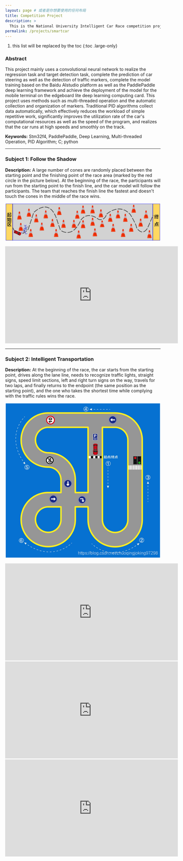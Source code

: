 ```yaml
---
layout: page # 或者是你想要使用的任何布局
title: Competition Project
description: >
  This is the National University Intelligent Car Race competition project, and we won the national first prize.
permalink: /projects/smartcar
---
```


1. this list will be replaced by the toc
{:toc .large-only}

### Abstract
This project mainly uses a convolutional neural network to realize the regression task and target detection task, complete the prediction of car steering as well as the detection of traffic markers, complete the model training based on the Baidu AIstudio platform as well as the PaddlePaddle deep learning framework and achieve the deployment of the model for the mobile terminal on the edgeboard lite deep learning computing card. This project uses methods such as multi-threaded operation and the automatic collection and organization of markers. Traditional PID algorithms collect data automatically, which effectively reduces the workload of simple repetitive work, significantly improves the utilization rate of the car's computational resources as well as the speed of the program, and realizes that the car runs at high speeds and smoothly on the track.

**Keywords:** Stm32f4, PaddlePaddle, Deep Learning, Multi-threaded Operation, PID Algorithm; C; python

---

### Subject 1: Follow the Shadow
**Description:** A large number of cones are randomly placed between the starting point and the finishing point of the race area (marked by the red circle in the picture below). At the beginning of the race, the participants will run from the starting point to the finish line, and the car model will follow the participants. The team that reaches the finish line the fastest and doesn't touch the cones in the middle of the race wins.

![Follow the Shadow](/projects/Undergraduate/Smartcar/1.png)

<!-- **Penalty rules:**
1. Every time the car model touches the cones on the way to the race, a penalty of 10s will be added.
2. If the car model does not follow the running track of the team members, 100s penalty will be added.
3. The car model stops in the middle of the race and fails.

The score T1 of Subject 1 is: running time from the starting point to the finish line + additional penalty time.
The smaller the T1 time is, the faster it runs, and the better the result is. -->

<iframe width="560" height="315" src="https://www.youtube-nocookie.com/embed/4_PA3ReFOJE?si=3uwyQzXKOHkl8KH3" title="YouTube video player" frameborder="0" allow="accelerometer; autoplay; clipboard-write; encrypted-media; gyroscope; picture-in-picture; web-share" allowfullscreen></iframe>

---
### Subject 2: Intelligent Transportation

**Description:** At the beginning of the race, the car starts from the starting point, drives along the lane line, needs to recognize traffic lights, straight signs, speed limit sections, left and right turn signs on the way, travels for two laps, and finally returns to the endpoint (the same position as the starting point), and the one who takes the shortest time while complying with the traffic rules wins the race.

![Intelligent Transportation](/projects/Undergraduate/Smartcar/2.png)

<!-- **Penalty rules:**

1. After the car recognizes the red light, it should stay in front of the crosswalk for 2 seconds and wait until the red light changes to a green light; if the car fails to recognize the red light or stays less than 2 seconds after recognizing the red light in the course of the race, it will be penalized by an additional 10 seconds. Note on traffic lights: While the car is running two laps, there will be a random lap to see a red light and another to see a green light.
2. In the section of the track where the speed limit sign and the speed limit sign are canceled, the unmanned car should run at XX speed; if it runs over this speed in this speed limit section, a 10-second penalty will be added.
3. Need to recognize the straight ahead mark; in this kind of track, the car needs to go straight forward; if it turns or other violations, add 10-second penalties.
4。 When the car is running in the last lap, the right-turn mark in the track will automatically change to a left-turn mark, and the car will turn left and enter the parking area (the original starting position). When the car reaches the finish line and stops, it needs to cross the finish line, and at the same time it needs to stop in front of the stop sign, if it touches the stop sign or fails to cross the finish line, it will be penalized with 10 seconds. (Stop sign can be detected by ultrasonic wave)
5. If the car model crosses the sideline and runs out of the track (all four wheels are outside the track), stops in the middle of the run, or runs on the wrong route, the race will be counted as a failure.
6. The result will be invalidated if the car is subjected to human intervention during the race (except for sending the start command).
The T2 of the race is the time of 2 laps from the starting point to the finish line + the penalty time.
The smaller the T2, the faster the run and the better the result. -->

<iframe width="560" height="315" src="https://www.youtube-nocookie.com/embed/3yYeCNeEOV4?si=wjrN3QCr0v4-KTDl" title="YouTube video player" frameborder="0" allow="accelerometer; autoplay; clipboard-write; encrypted-media; gyroscope; picture-in-picture; web-share" allowfullscreen></iframe>
<iframe width="560" height="315" src="https://www.youtube-nocookie.com/embed/e_lOpXOA9nw?si=AUgY_SYM-PWBurd3" title="YouTube video player" frameborder="0" allow="accelerometer; autoplay; clipboard-write; encrypted-media; gyroscope; picture-in-picture; web-share" allowfullscreen></iframe>
<iframe width="560" height="315" src="https://www.youtube-nocookie.com/embed/qEuZWMHkHKU?si=J0qQF-_Ys76DalB2" title="YouTube video player" frameborder="0" allow="accelerometer; autoplay; clipboard-write; encrypted-media; gyroscope; picture-in-picture; web-share" allowfullscreen></iframe>